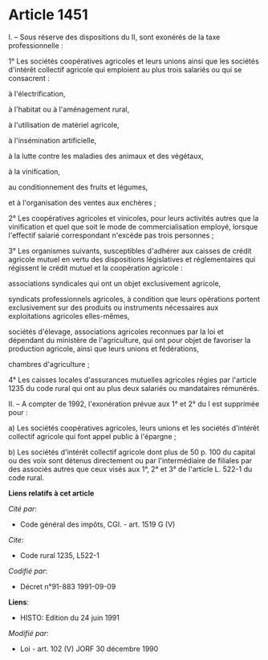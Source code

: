 # Article 1451

I. – Sous réserve des dispositions du II, sont exonérés de la taxe professionnelle :

1° Les sociétés coopératives agricoles et leurs unions ainsi que les sociétés d'intérêt collectif agricole qui emploient au
plus trois salariés ou qui se consacrent :

à l'électrification,

à l'habitat ou à l'aménagement rural,

à l'utilisation de matériel agricole,

à l'insémination artificielle,

à la lutte contre les maladies des animaux et des végétaux,

à la vinification,

au conditionnement des fruits et légumes,

et à l'organisation des ventes aux enchères ;

2° Les coopératives agricoles et vinicoles, pour leurs activités autres que la vinification et quel que soit le mode de
commercialisation employé, lorsque l'effectif salarié correspondant n'excède pas trois personnes ;

3° Les organismes suivants, susceptibles d'adhérer aux caisses de crédit agricole mutuel en vertu des dispositions
législatives et réglementaires qui régissent le crédit mutuel et la coopération agricole :

associations syndicales qui ont un objet exclusivement agricole,

syndicats professionnels agricoles, à condition que leurs opérations portent exclusivement sur des produits ou instruments
nécessaires aux exploitations agricoles elles-mêmes,

sociétés d'élevage, associations agricoles reconnues par la loi et dépendant du ministère de l'agriculture, qui ont pour
objet de favoriser la production agricole, ainsi que leurs unions et fédérations,

chambres d'agriculture ;

4° Les caisses locales d'assurances mutuelles agricoles régies par l'article 1235 du code rural qui ont au plus deux salariés
ou mandataires rémunérés.

II. – A compter de 1992, l'exonération prévue aux 1° et 2° du I est supprimée pour :

a) Les sociétés coopératives agricoles, leurs unions et les sociétés d'intérêt collectif agricole qui font appel public à
l'épargne ;

b) Les sociétés d'intérêt collectif agricole dont plus de 50 p. 100 du capital ou des voix sont détenus directement ou par
l'intermédiaire de filiales par des associés autres que ceux visés aux 1°, 2° et 3° de l'article L. 522-1 du code rural.

**Liens relatifs à cet article**

_Cité par_:

  - Code général des impôts, CGI. - art. 1519 G (V)

_Cite_:

  - Code rural 1235, L522-1

_Codifié par_:

  - Décret n°91-883 1991-09-09

**Liens**:

  - HISTO: Edition du 24 juin 1991

_Modifié par_:

  - Loi - art. 102 (V) JORF 30 décembre 1990
